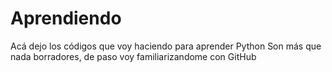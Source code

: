 # Aprendiendo
Acá dejo los códigos que voy haciendo para aprender Python
Son más que nada borradores, de paso voy familiarizandome con GitHub
